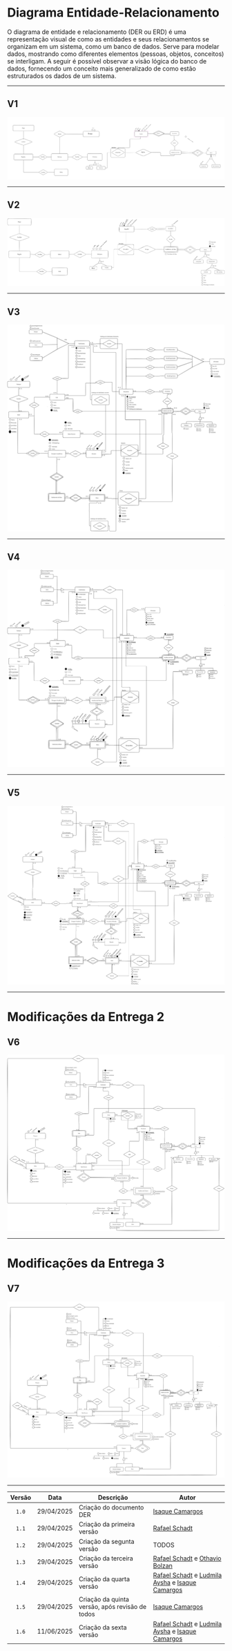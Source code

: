 # Diagrama Entidade-Relacionamento

O diagrama de entidade e relacionamento (DER ou ERD) é uma representação visual de como as entidades e seus relacionamentos se organizam em um sistema, como um banco de dados. Serve para modelar dados, mostrando como diferentes elementos (pessoas, objetos, conceitos) se interligam. A seguir é possível observar a visão lógica do banco de dados, fornecendo um conceito mais generalizado de como estão estruturados os dados de um sistema.

---


## V1


![mer versão 1](../assets/merv1.png)


---

## V2

![mer versão 2](../assets/merv2.png) 

---

## V3

![mer versão 3](../assets/merv3.png) 

---

## V4

![mer versão 4](../assets/merv4.png) 

---
## V5

![mer versão 5](../assets/merv5.png) 

---

# Modificações da Entrega 2


## V6

![mer versão 6](../assets/merv6.png) 

---

# Modificações da Entrega 3


## V7

![mer versão 7](../assets/merv7.png) 

---




| Versão |  Data  | Descrição| Autor                 |
| :----: | :--------: | ---------------------------------- | -------------------------------------------------------------------------------- |
| `1.0` | 29/04/2025 | Criação do documento DER      | [Isaque Camargos](https://github.com/isaqzin)|
| `1.1` | 29/04/2025 | Criação da primeira versão | [Rafael Schadt](https://github.com/rafaelschadt)|
| `1.2` | 29/04/2025 | Criação da segunta versão      |    TODOS  |
| `1.3` | 29/04/2025 | Criação da terceira versão      |    [Rafael Schadt](https://github.com/rafaelschadt) e [Othavio Bolzan](https://github.com/bolzanMGB)|
| `1.4` | 29/04/2025 | Criação da quarta versão      |    [Rafael Schadt](https://github.com/rafaelschadt) e [Ludmila Aysha](https://github.com/ludmilaaysha) e [Isaque Camargos](https://github.com/isaqzin)|
| `1.5` | 29/04/2025 | Criação da quinta versão, após revisão de todos      |  [Isaque Camargos](https://github.com/isaqzin)|
| `1.6` | 11/06/2025 | Criação da sexta versão      |    [Rafael Schadt](https://github.com/rafaelschadt) e [Ludmila Aysha](https://github.com/ludmilaaysha) e [Isaque Camargos](https://github.com/isaqzin)|